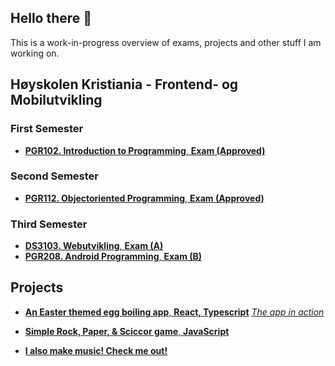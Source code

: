 ## Hello there 👋

This is a work-in-progress overview of exams, projects and other stuff I am working on. 

## Høyskolen Kristiania - Frontend- og Mobilutvikling

### First Semester
- [**PGR102. Introduction to Programming**, **Exam (Approved)**](https://github.com/sigve-dev/PGR102-exam-h23)

### Second Semester
- [**PGR112. Objectoriented Programming**, **Exam (Approved)**](https://github.com/sigve-dev/PGR112-Exam-V24)

### Third Semester 
- [**DS3103. Webutvikling**, **Exam (A)**](https://github.com/sigve-dev/DS3103-exam-h24)
- [**PGR208. Android Programming**, **Exam (B)**](https://github.com/sigve-dev/PGR208-Exam-H24)

## Projects
- [**An Easter themed egg boiling app**, **React, Typescript**](https://github.com/sigve-dev/easter-egg-boil)
 [*The app in action*](https://sigve-dev.github.io/easter-egg-boil/)

- [**Simple Rock, Paper, & Sciccor game**, **JavaScript**](https://github.com/sigve-dev/Rock-Paper-Scissors)

- [**I also make music! Check me out!**](https://soundcloud.com/zigve)

<!--
### First Semester  
- **PGR103. Kreativt Webprosjekt**, **EKSAMEN (A)**  
- **PGR102. Intro til Programmering**, **EKSAMEN (Godkjent)**  

### Second Semester  
- **PGR103. Objektorientert Programmering**, **EKSAMEN (Godkjent)**



<!--
**sigve-dev/sigve-dev** is a ✨ _special_ ✨ repository because its `README.md` (this file) appears on your GitHub profile.

Here are some ideas to get you started:

- 🔭 I’m currently working on ...
- 🌱 I’m currently learning ...
- 👯 I’m looking to collaborate on ...
- 🤔 I’m looking for help with ...
- 💬 Ask me about ...
- 📫 How to reach me: ...
- 😄 Pronouns: ...
- ⚡ Fun fact: ...
-->

